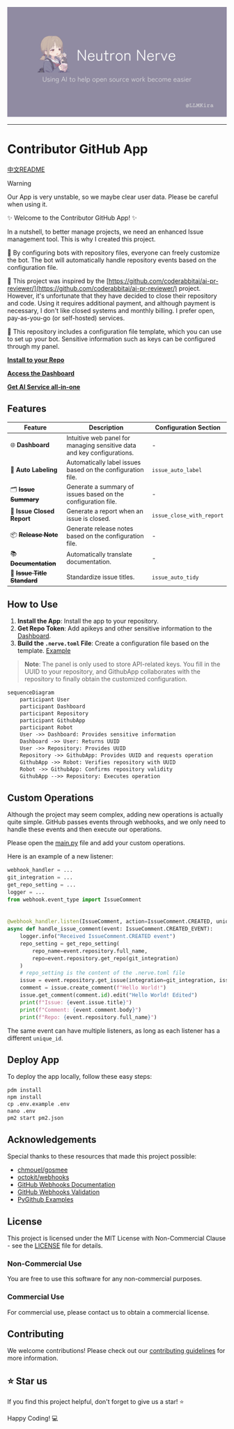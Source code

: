 ![Contributor](.github/banner.png)

-----------------

# Contributor GitHub App

[中文README](README_CN.md)

> [!WARNING]
> Our App is very unstable, so we maybe clear user data. Please be careful when using it.

✨ Welcome to the Contributor GitHub App! ✨

In a nutshell, to better manage projects, we need an enhanced Issue management tool. This is why I created this project.

🤖 By configuring bots with repository files, everyone can freely customize the bot. The bot will automatically handle
repository events based on the configuration file.

🐇 This project was inspired by
the [https://github.com/coderabbitai/ai-pr-reviewer/](https://github.com/coderabbitai/ai-pr-reviewer/) project. However,
it's unfortunate that they have decided to close their repository and code. Using it requires additional payment, and
although payment is necessary, I don't like closed systems and monthly billing. I prefer open, pay-as-you-go (or
self-hosted) services.

🚀 This repository includes a configuration file template, which you can use to set up your bot. Sensitive information
such as keys can be configured through my panel.

[**Install to your Repo**](https://github.com/apps/neutron-nerve)

[**Access the Dashboard**](https://contributor.dianas.cyou)

[**Get AI Service all-in-one**](https://www.ohmygpt.com/)

## Features

| Feature                         | Description                                                             | Configuration Section     |
|---------------------------------|-------------------------------------------------------------------------|---------------------------|
| 🌐 **Dashboard**                | Intuitive web panel for managing sensitive data and key configurations. | -                         |
| 📂 **Auto Labeling**            | Automatically label issues based on the configuration file.             | `issue_auto_label`        |
| 🗂 ~~**Issue Summary**~~        | Generate a summary of issues based on the configuration file.           | -                         |
| 📝 **Issue Closed Report**      | Generate a report when an issue is closed.                              | `issue_close_with_report` |
| 📦 ~~**Release Note**~~         | Generate release notes based on the configuration file.                 | -                         |
| 📚 ~~**Documentation**~~        | Automatically translate documentation.                                  | -                         |
| 📌 ~~**Issue Title Standard**~~ | Standardize issue titles.                                               | `issue_auto_tidy`         |

## How to Use

1. **Install the App**: Install the app to your repository.
2. **Get Repo Token**: Add apikeys and other sensitive information to
   the [Dashboard](https://contributor.dianas.cyou).
3. **Build the `.nerve.toml` File**: Create a configuration file based on the template. [Example](.nerve.toml)

> **Note**: The panel is only used to store API-related keys. You fill in the UUID to your repository, and GithubApp
> collaborates with the repository to finally obtain the customized configuration.

```mermaid
sequenceDiagram
    participant User
    participant Dashboard
    participant Repository
    participant GithubApp
    participant Robot
    User ->> Dashboard: Provides sensitive information
    Dashboard ->> User: Returns UUID
    User ->> Repository: Provides UUID
    Repository ->> GithubApp: Provides UUID and requests operation
    GithubApp ->> Robot: Verifies repository with UUID
    Robot ->> GithubApp: Confirms repository validity
    GithubApp -->> Repository: Executes operation
```

## Custom Operations

Although the project may seem complex, adding new operations is actually quite simple. GitHub passes events through
webhooks, and we only need to handle these events and then execute our operations.

Please open the [main.py](main.py) file and add your custom operations.

Here is an example of a new listener:

```python
webhook_handler = ...
git_integration = ...
get_repo_setting = ...
logger = ...
from webhook.event_type import IssueComment


@webhook_handler.listen(IssueComment, action=IssueComment.CREATED, unique_id="uuid")
async def handle_issue_comment(event: IssueComment.CREATED_EVENT):
    logger.info("Received IssueComment.CREATED event")
    repo_setting = get_repo_setting(
        repo_name=event.repository.full_name,
        repo=event.repository.get_repo(git_integration)
    )
    # repo_setting is the content of the .nerve.toml file
    issue = event.repository.get_issue(integration=git_integration, issue_number=event.issue.number)
    comment = issue.create_comment(f"Hello World!")
    issue.get_comment(comment.id).edit("Hello World! Edited")
    print(f"Issue: {event.issue.title}")
    print(f"Comment: {event.comment.body}")
    print(f"Repo: {event.repository.full_name}")
```

The same event can have multiple listeners, as long as each listener has a different `unique_id`.

## Deploy App

To deploy the app locally, follow these easy steps:

````shell
pdm install
npm install
cp .env.example .env
nano .env
pm2 start pm2.json
````

## Acknowledgements

Special thanks to these resources that made this project possible:

- [chmouel/gosmee](https://github.com/chmouel/gosmee)
- [octokit/webhooks](https://github.com/octokit/webhooks/blob/main/payload-examples/api.github.com/issues/assigned.payload.json)
- [GitHub Webhooks Documentation](https://docs.github.com/en/webhooks/webhook-events-and-payloads#issues)
- [GitHub Webhooks Validation](https://docs.github.com/zh/webhooks/using-webhooks/validating-webhook-deliveries)
- [PyGithub Examples](https://github.com/PyGithub/PyGithub/blob/main/doc/examples/Issue.rst)

## License

This project is licensed under the MIT License with Non-Commercial Clause - see the [LICENSE](./LICENSE) file for
details.

### Non-Commercial Use

You are free to use this software for any non-commercial purposes.

### Commercial Use

For commercial use, please contact us to obtain a commercial license.

## Contributing

We welcome contributions! Please check out our [contributing guidelines](CONTRIBUTOR_LICENSE_AGREEMENT) for more
information.

## ⭐️ Star us

If you find this project helpful, don't forget to give us a star! ⭐️

Happy Coding! 💻
